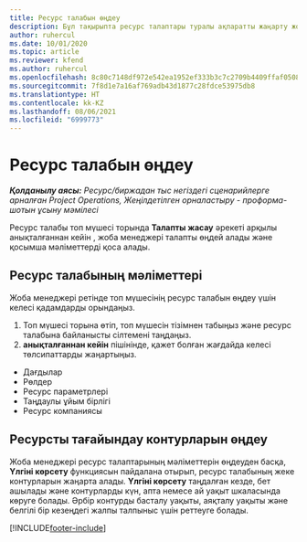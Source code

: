 ```yaml
---
title: Ресурс талабын өңдеу
description: Бұл тақырыпта ресурс талаптары туралы ақпаратты жаңарту жолы туралы ақпарат берілген.
author: ruhercul
ms.date: 10/01/2020
ms.topic: article
ms.reviewer: kfend
ms.author: ruhercul
ms.openlocfilehash: 8c80c7148df972e542ea1952ef333b3c7c2709b4409ffaf0508f8f617d5f9894
ms.sourcegitcommit: 7f8d1e7a16af769adb43d1877c28fdce53975db8
ms.translationtype: HT
ms.contentlocale: kk-KZ
ms.lasthandoff: 08/06/2021
ms.locfileid: "6999773"
---
```

# <a name="edit-a-resource-requirement"></a>Ресурс талабын өңдеу

_**Қолданылу аясы:** Ресурс/биржадан тыс негіздегі сценарийлерге арналған Project Operations, Жеңілдетілген орналастыру - проформа-шотын ұсыну мәмілесі_

Ресурс талабы топ мүшесі торында **Талапты жасау** әрекеті арқылы анықталғаннан кейін , жоба менеджері талапты өңдей алады және қосымша мәліметтерді қоса алады.

## <a name="edit-resource-requirement-details"></a>Ресурс талабының мәліметтері

Жоба менеджері ретінде топ мүшесінің ресурс талабын өңдеу үшін келесі қадамдарды орындаңыз.

1. Топ мүшесі торына өтіп, топ мүшесін тізімнен табыңыз және ресурс талабына байланысты сілтемені таңдаңыз.
2. **анықталғаннан кейін** пішінінде, қажет болған жағдайда келесі төлсипаттарды жаңартыңыз.

- Дағдылар
- Рөлдер
- Ресурс параметрлері
- Таңдаулы ұйым бірлігі
- Ресурс компаниясы

## <a name="edit-resource-assignment-contours"></a>Ресурсты тағайындау контурларын өңдеу

Жоба менеджері ресурс талаптарының мәліметтерін өңдеуден басқа, **Үлгіні көрсету** функциясын пайдалана отырып, ресурс талабының жеке контурларын жаңарта алады. **Үлгіні көрсету** таңдалған кезде, бет ашылады және контурларды күн, апта немесе ай уақыт шкаласында көруге болады. Әрбір контурды басталу уақыты, аяқталу уақыты және белгілі бір кезеңдегі жалпы талпыныс үшін реттеуге болады.

[!INCLUDE[footer-include](../includes/footer-banner.md)]
